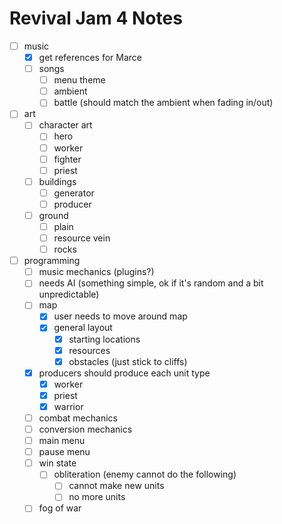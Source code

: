 # Revival Jam 4 Notes
- [ ] music
  - [x] get references for Marce
  - [ ] songs
    - [ ] menu theme
    - [ ] ambient
    - [ ] battle (should match the ambient when fading in/out)
- [ ] art
  - [ ] character art
    - [ ] hero
    - [ ] worker
    - [ ] fighter
    - [ ] priest
  - [ ] buildings
    - [ ] generator
    - [ ] producer
  - [ ] ground
    - [ ] plain
    - [ ] resource vein
    - [ ] rocks
- [ ] programming 
  - [ ] music mechanics (plugins?)
  - [ ] needs AI (something simple, ok if it's random and a bit unpredictable)
  - [ ] map
    -[x] user needs to move around map
    - [x] general layout
      - [x] starting locations
      - [x] resources
      - [x] obstacles (just stick to cliffs)
  - [x] producers should produce each unit type
    - [x] worker
    - [x] priest
    - [x] warrior 
  - [ ] combat mechanics
  - [ ] conversion mechanics
  - [ ] main menu
  - [ ] pause menu
  - [ ] win state
    - [ ] obliteration (enemy cannot do the following)
      - [ ] cannot make new units
      - [ ] no more units
  - [ ] fog of war